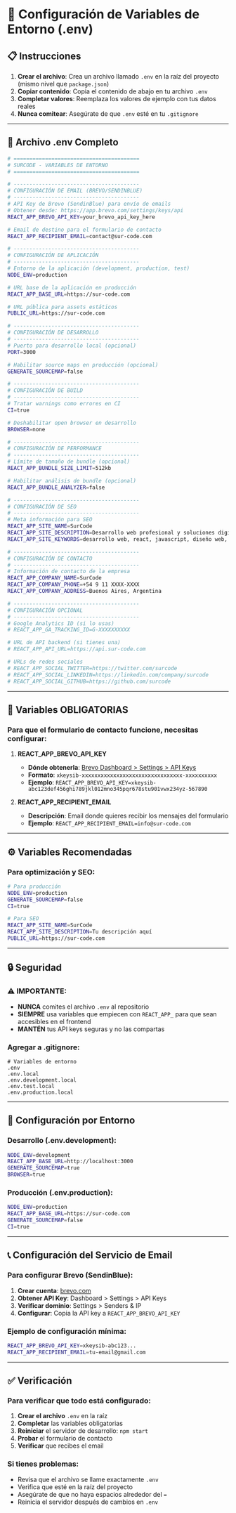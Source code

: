 # 🔧 Configuración de Variables de Entorno (.env)

## 📋 Instrucciones

1. **Crear el archivo**: Crea un archivo llamado `.env` en la raíz del proyecto (mismo nivel que `package.json`)
2. **Copiar contenido**: Copia el contenido de abajo en tu archivo `.env`
3. **Completar valores**: Reemplaza los valores de ejemplo con tus datos reales
4. **Nunca comitear**: Asegúrate de que `.env` esté en tu `.gitignore`

---

## 📝 Archivo .env Completo

```bash
# ========================================
# SURCODE - VARIABLES DE ENTORNO
# ========================================

# ----------------------------------------
# CONFIGURACIÓN DE EMAIL (BREVO/SENDINBLUE)
# ----------------------------------------
# API Key de Brevo (SendinBlue) para envío de emails
# Obtener desde: https://app.brevo.com/settings/keys/api
REACT_APP_BREVO_API_KEY=your_brevo_api_key_here

# Email de destino para el formulario de contacto
REACT_APP_RECIPIENT_EMAIL=contact@sur-code.com

# ----------------------------------------
# CONFIGURACIÓN DE APLICACIÓN
# ----------------------------------------
# Entorno de la aplicación (development, production, test)
NODE_ENV=production

# URL base de la aplicación en producción
REACT_APP_BASE_URL=https://sur-code.com

# URL pública para assets estáticos
PUBLIC_URL=https://sur-code.com

# ----------------------------------------
# CONFIGURACIÓN DE DESARROLLO
# ----------------------------------------
# Puerto para desarrollo local (opcional)
PORT=3000

# Habilitar source maps en producción (opcional)
GENERATE_SOURCEMAP=false

# ----------------------------------------
# CONFIGURACIÓN DE BUILD
# ----------------------------------------
# Tratar warnings como errores en CI
CI=true

# Deshabilitar open browser en desarrollo
BROWSER=none

# ----------------------------------------
# CONFIGURACIÓN DE PERFORMANCE
# ----------------------------------------
# Límite de tamaño de bundle (opcional)
REACT_APP_BUNDLE_SIZE_LIMIT=512kb

# Habilitar análisis de bundle (opcional)
REACT_APP_BUNDLE_ANALYZER=false

# ----------------------------------------
# CONFIGURACIÓN DE SEO
# ----------------------------------------
# Meta información para SEO
REACT_APP_SITE_NAME=SurCode
REACT_APP_SITE_DESCRIPTION=Desarrollo web profesional y soluciones digitales innovadoras
REACT_APP_SITE_KEYWORDS=desarrollo web, react, javascript, diseño web, programación

# ----------------------------------------
# CONFIGURACIÓN DE CONTACTO
# ----------------------------------------
# Información de contacto de la empresa
REACT_APP_COMPANY_NAME=SurCode
REACT_APP_COMPANY_PHONE=+54 9 11 XXXX-XXXX
REACT_APP_COMPANY_ADDRESS=Buenos Aires, Argentina

# ----------------------------------------
# CONFIGURACIÓN OPCIONAL
# ----------------------------------------
# Google Analytics ID (si lo usas)
# REACT_APP_GA_TRACKING_ID=G-XXXXXXXXXX

# URL de API backend (si tienes una)
# REACT_APP_API_URL=https://api.sur-code.com

# URLs de redes sociales
# REACT_APP_SOCIAL_TWITTER=https://twitter.com/surcode
# REACT_APP_SOCIAL_LINKEDIN=https://linkedin.com/company/surcode
# REACT_APP_SOCIAL_GITHUB=https://github.com/surcode
```

---

## 🔑 Variables OBLIGATORIAS

### Para que el formulario de contacto funcione, necesitas configurar:

1. **REACT_APP_BREVO_API_KEY**
   - **Dónde obtenerla**: [Brevo Dashboard > Settings > API Keys](https://app.brevo.com/settings/keys/api)
   - **Formato**: `xkeysib-xxxxxxxxxxxxxxxxxxxxxxxxxxxxxxxx-xxxxxxxxxx`
   - **Ejemplo**: `REACT_APP_BREVO_API_KEY=xkeysib-abc123def456ghi789jkl012mno345pqr678stu901vwx234yz-567890`

2. **REACT_APP_RECIPIENT_EMAIL**
   - **Descripción**: Email donde quieres recibir los mensajes del formulario
   - **Ejemplo**: `REACT_APP_RECIPIENT_EMAIL=info@sur-code.com`

---

## ⚙️ Variables Recomendadas

### Para optimización y SEO:

```bash
# Para producción
NODE_ENV=production
GENERATE_SOURCEMAP=false
CI=true

# Para SEO
REACT_APP_SITE_NAME=SurCode
REACT_APP_SITE_DESCRIPTION=Tu descripción aquí
PUBLIC_URL=https://sur-code.com
```

---

## 🔒 Seguridad

### ⚠️ IMPORTANTE:
- **NUNCA** comites el archivo `.env` al repositorio
- **SIEMPRE** usa variables que empiecen con `REACT_APP_` para que sean accesibles en el frontend
- **MANTÉN** tus API keys seguras y no las compartas

### Agregar a .gitignore:
```
# Variables de entorno
.env
.env.local
.env.development.local
.env.test.local
.env.production.local
```

---

## 🚀 Configuración por Entorno

### Desarrollo (.env.development):
```bash
NODE_ENV=development
REACT_APP_BASE_URL=http://localhost:3000
GENERATE_SOURCEMAP=true
BROWSER=true
```

### Producción (.env.production):
```bash
NODE_ENV=production
REACT_APP_BASE_URL=https://sur-code.com
GENERATE_SOURCEMAP=false
CI=true
```

---

## 📞 Configuración del Servicio de Email

### Para configurar Brevo (SendinBlue):

1. **Crear cuenta**: [brevo.com](https://www.brevo.com)
2. **Obtener API Key**: Dashboard > Settings > API Keys
3. **Verificar dominio**: Settings > Senders & IP
4. **Configurar**: Copia la API key a `REACT_APP_BREVO_API_KEY`

### Ejemplo de configuración mínima:
```bash
REACT_APP_BREVO_API_KEY=xkeysib-abc123...
REACT_APP_RECIPIENT_EMAIL=tu-email@gmail.com
```

---

## ✅ Verificación

### Para verificar que todo está configurado:

1. **Crear el archivo** `.env` en la raíz
2. **Completar** las variables obligatorias
3. **Reiniciar** el servidor de desarrollo: `npm start`
4. **Probar** el formulario de contacto
5. **Verificar** que recibes el email

### Si tienes problemas:
- Revisa que el archivo se llame exactamente `.env`
- Verifica que esté en la raíz del proyecto
- Asegúrate de que no haya espacios alrededor del `=`
- Reinicia el servidor después de cambios en `.env` 